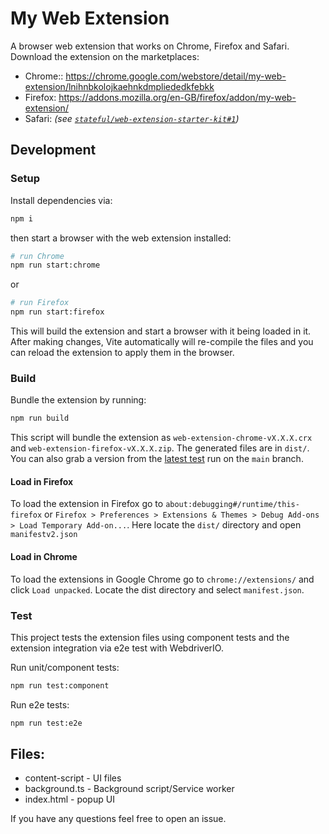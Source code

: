 # My Web Extension

A browser web extension that works on Chrome, Firefox and Safari. Download the extension on the marketplaces:

- Chrome:: https://chrome.google.com/webstore/detail/my-web-extension/lnihnbkolojkaehnkdmpliededkfebkk
- Firefox: https://addons.mozilla.org/en-GB/firefox/addon/my-web-extension/
- Safari: _(see [`stateful/web-extension-starter-kit#1`](https://github.com/stateful/web-extension-starter-kit/issues/1))_

## Development
### Setup

Install dependencies via:

```sh
npm i
```

then start a browser with the web extension installed:

```sh
# run Chrome
npm run start:chrome
```

or

```sh
# run Firefox
npm run start:firefox
```

This will build the extension and start a browser with it being loaded in it. After making changes, Vite automatically will re-compile the files and you can reload the extension to apply them in the browser.

### Build

Bundle the extension by running:

```sh
npm run build
```

This script will bundle the extension as `web-extension-chrome-vX.X.X.crx` and `web-extension-firefox-vX.X.X.zip`. The generated files are in `dist/`. You can also grab a version from the [latest test](https://github.com/stateful/web-extension-starter-kit/actions/workflows/test.yml) run on the `main` branch.

#### Load in Firefox

To load the extension in Firefox go to `about:debugging#/runtime/this-firefox` or `Firefox > Preferences > Extensions & Themes > Debug Add-ons > Load Temporary Add-on...`. Here locate the `dist/` directory and open `manifestv2.json`

#### Load in Chrome

To load the extensions in Google Chrome go to `chrome://extensions/` and click `Load unpacked`. Locate the dist directory and select `manifest.json`.

### Test

This project tests the extension files using component tests and the extension integration via e2e test with WebdriverIO.

Run unit/component tests:

```sh
npm run test:component
```

Run e2e tests:

```sh
npm run test:e2e
```

## Files:

 - content-script - UI files
 - background.ts - Background script/Service worker
 - index.html - popup UI

If you have any questions feel free to open an issue.
